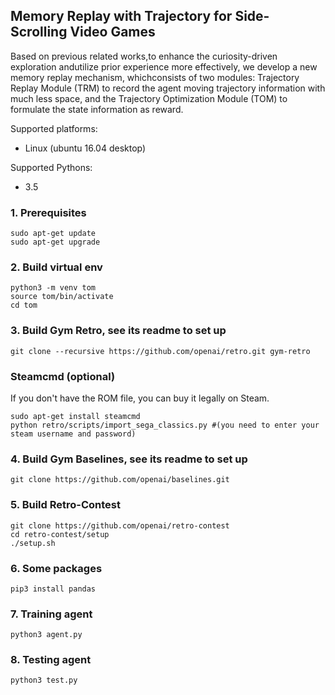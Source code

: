 

## Memory Replay with Trajectory for Side-Scrolling Video Games ##
Based on previous related works,to enhance the curiosity-driven exploration andutilize prior experience more effectively, we develop a new memory replay mechanism, whichconsists of two modules: Trajectory Replay Module (TRM) to record the agent moving trajectory information with much less space, and the Trajectory Optimization Module (TOM) to formulate the state information as reward.

Supported platforms:
- Linux (ubuntu 16.04 desktop)

Supported Pythons:
- 3.5

### 1. Prerequisites 
```
sudo apt-get update
sudo apt-get upgrade
```


### 2. Build virtual env
```
python3 -m venv tom
source tom/bin/activate
cd tom
```
### 3. Build Gym Retro, see its readme to set up
```
git clone --recursive https://github.com/openai/retro.git gym-retro
```

### Steamcmd (optional)
If you don't have the ROM file, you can buy it legally on Steam.
```
sudo apt-get install steamcmd
python retro/scripts/import_sega_classics.py #(you need to enter your steam username and password)
```

### 4. Build Gym Baselines, see its readme to set up
```
git clone https://github.com/openai/baselines.git 
```
### 5. Build Retro-Contest
```
git clone https://github.com/openai/retro-contest
cd retro-contest/setup
./setup.sh
```

### 6. Some packages
```
pip3 install pandas
```
### 7. Training agent
```
python3 agent.py
```
### 8. Testing agent
```
python3 test.py
```
